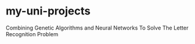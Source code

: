 my-uni-projects
===============

Combining Genetic Algorithms and Neural Networks To Solve The Letter Recognition Problem 